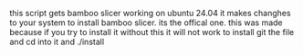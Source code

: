 this script gets bamboo slicer working on ubuntu 24.04
it makes changhes to your system to install bamboo slicer.
its the offical one.
this was made because if you try to install it without this it will not work
to install git the file and cd into it and ./install